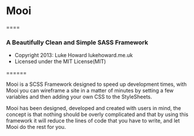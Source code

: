 # Mooi
====

### A Beautifully Clean and Simple SASS Framework

- Copyright 2013: Luke Howard lukehoward.me.uk
- Licensed under the MIT License(MIT)

======

Mooi is a SCSS Framework designed to speed up development times, with Mooi you can wireframe a site in a matter of minutes by setting a few variables and then adding your own CSS to the StyleSheets.

Mooi has been designed, developed and created with users in mind, the concept is that nothing should be overly complicated and that by using this framework it will reduce the lines of code that you have to write, and let Mooi do the rest for you.

